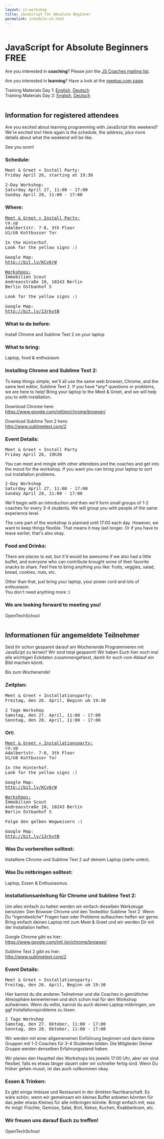 ```yaml
---
layout: js-workshop
title: JavaScript für Absolute Beginner
permalink: schedule-v3.html
---
```


<div class="column">

<h1>JavaScript for Absolute Beginners <span class="highlight">FREE</span></h1>

<section id="callforaction">
  <p id="callforcoaches">
    Are you interested in <strong>coaching</strong>? Please join the <a href="https://groups.google.com/a/opentechschool.org/forum/?fromgroups=#!forum/coaches.js">JS Coaches mailing list</a>.
  </p>
  <p id="callforstudents">
    Are you interested in <strong>learning</strong>? Have a look at the <a href="http://www.meetup.com/opentechschool-berlin/events/114138122/">meetup.com page</a>.
  </p>
</section>

<p>
  Training Materials Day 1:
    <a href="http://opentechschool.github.com/js-beginners-4h-workshop-1/index.html">English</a>, 
    <a href="http://opentechschool.github.com/js-beginners-4h-workshop-1/index_de.html">Deutsch</a>
  <br />
  Training Materials Day 2:
    <a href="http://opentechschool.github.com/js-beginners-day2/index.html">English</a>, 
    <a href="http://opentechschool.github.com/js-beginners-day2/index_de.html">Deutsch</a>
</p>

<div class="column left">

<h2>Information for registered attendees</h2>

<p>Are you excited about learning programming with JavaScript this weekend? We're excited too! Here again is the schedule, the address, plus more details about what the weekend will be like.</p>

<p>See you soon!</p>


<h3>Schedule:</h3>

<pre>
Meet &amp; Greet + Install Party:
Friday April 26, starting at 19:30

2-Day Workshop:
Saturday April 27, 11:00 - 17:00
Sunday April 28, 11:00 - 17:00
</pre>

<h3>Where:</h3>

<pre>
<u>Meet &amp; Greet + Install Party:</u>
co.up
Adalbertstr. 7-8, 3th Floor
U1/U8 Kottbusser Tor

In the Hinterhof.
Look for the <span class="highlight">yellow</span> signs :)

Google Map:
<a href="http://bit.ly/KCv6rW">http://bit.ly/KCv6rW</a>

<u>Workshops:</u>
Immobilien Scout
Andreasstraße 10, 10243 Berlin
Berlin Ostbanhof S

Look for the <span class="highlight">yellow</span> signs :)

Google Map:
<a href="http://bit.ly/13rkvtN">http://bit.ly/13rkvtN</a>
</pre>

<h3>What to do before:</h3>

<p>Install Chrome and Sublime Text 2 on your laptop</p>

<h3>What to bring:</h3>

<p>Laptop, food &amp; enthusiasm</p>

<h3>Installing Chrome and Sublime Text 2:</h3>

<p>To keep things simple, we'll all use the same web browser, Chrome, and the same text editor, Sublime Text 2. If you have *any* questions or problems, we are here to help! Bring your laptop to the Meet &amp; Greet, and we will help you to with installation.</p>

<p>
Download Chrome here:<br>
<a href="https://www.google.com/intl/en/chrome/browser/">https://www.google.com/intl/en/chrome/browser/</a>
</p>

<p>
Download Sublime Text 2 here:<br>
<a href="http://www.sublimetext.com/2">http://www.sublimetext.com/2</a>
</p>

<h3>Event Details:</h3>

<pre>
Meet &amp; Greet + Install Party
Friday April 26, 19h30
</pre>

<p>You can meet and mingle with other attendees and the coaches and get into the mood for the workshop. If you want you can bring your laptop to sort out installation problems.</p>

<pre>
2-Day Workshop
Saturday April 27, 11:00 - 17:00
Sunday April 28, 11:00 - 17:00
</pre>

<p>We'll begin with an introduction and then we'll form small groups of 1-2 coaches for every 3-4 students. We will group you with people of the same experience level.</p>

<p>The core part of the workshop is planned until 17:00 each day. However, we want to keep things flexible. That means it may last longer. Or if you have to leave earlier, that's also okay.</p>

<h3>Food and Drinks:</h3>

<p>There are places to eat, but it'd would be awesome if we also had a little buffet, and everyone who can contribute brought some of their favorite snacks to share. Feel free to bring anything you like: fruits, veggies, salad, bread, cookies, nuts, etc.</p>

<p>Other than that, just bring your laptop, your power cord and lots of enthusiasm.<br>
You don't need anything more :)</p>

<h3>We are looking forward to meeting you!</h3>

<p>OpenTechSchool</p>

</div>

<div class="column right">

<h2>Informationen für angemeldete Teilnehmer</h2>

<p>Seid Ihr schon gespannt darauf am Wochenende Programmieren mit JavaScipt zu lernen? Wir sind total gespannt! Wir haben Euch hier noch mal alle wichtigen Eckdaten zusammengefasst, damit ihr euch vom Ablauf ein Bild machen könnt.</p>

<p>Bis zum Wochenende!</p>

<h3>Zeitplan:</h3>

<pre>
Meet &amp; Greet + Installationsparty:
Freitag, den 26. April, Beginn um 19:30

2 Tage Workshop
Samstag, den 27. April, 11:00 - 17:00
Sonntag, den 28. April, 11:00 - 17:00
</pre>

<h3>Ort:</h3>

<pre>
<u>Meet &amp; Greet + Installationsparty:</u>
co.up
Adalbertstr. 7-8, 3th Floor
U1/U8 Kottbusser Tor

In the Hinterhof.
Look for the <span class="highlight">yellow</span> signs :)

Google Map:
<a href="http://bit.ly/KCv6rW">http://bit.ly/KCv6rW</a>

<u>Workshops:</u>
Immobilien Scout
Andreasstraße 10, 10243 Berlin
Berlin Ostbanhof S

Folge den <span class="highlight">gelben</span> Wegweisern :)

Google Map:
<a href="http://bit.ly/13rkvtN">http://bit.ly/13rkvtN</a>
</pre>

<h3>Was Du vorbereiten solltest:</h3>

<p>Installiere Chrome und Sublime Text 2 auf deinem Laptop (siehe unten).</p>

<h3>Was Du mitbringen solltest:</h3>

<p>Laptop, Essen &amp; Enthusiasmus.</p>

<h3>Installationsanleitung für Chrome und Sublime Test 2:</h3>

<p>Um alles einfach zu halten werden wir einfach dieselben Werkzeuge benutzen: Den Browser Chrome und den Texteditor Sublime Text 2. Wenn Du *irgendwelche* Fragen hast oder Probleme auftauchen helfen wir gerne. Bring einfach deinen Laptop mit zum Meet &amp; Greet und wir werden Dir mit der Installation helfen.</p>

<p>
Google Chrome gibt es hier:<br>
<a href="https://www.google.com/intl/en/chrome/browser/">https://www.google.com/intl
/en/chrome/browser/</a>
</p>

<p>
Sublime Text 2 gibt es hier:<br>
<a href="http://www.sublimetext.com/2">http://www.sublimetext.com/2</a>
</p>

<h3>Event Details:</h3>

<pre>
Meet &amp; Greet + Installationsparty:
Freitag, den 26. April, Beginn um 19:30
</pre>

<p>Hier kannst du die anderen Teilnehmer und die Coaches in gemütlicher Atmosphäre kennenlernen und dich schon mal für den Workshop aufwärmen. Wenn du willst, kannst du auch deinen Laptop mitbringen, um ggf Installationsprobleme zu lösen.</p>

<pre>
2 Tage Workshop
Samstag, den 27. Oktober, 11:00 - 17:00
Sonntag, den 28. Oktober, 11:00 - 17:00
</pre>

<p>Wir werden mit einer allgemeneinen Einführung beginnen und dann kleine Gruppen mit 1-2 Coaches für 3-4 Studenten bilden. Die Mitglieder Deiner Gruppe werden denselben Erfahrungsstand haben.</p>

<p>Wir planen den Hauptteil des Workshops bis jeweils 17:00 Uhr, aber wir sind flexibel, falls es etwas länger dauert oder wir schneller fertig sind. Wenn Du früher gehen musst, ist das auch vollkommen okay.</p>

<h3>Essen &amp; Trinken:</h3>

<p>Es gibt einige Imbisse und Restaurant in der direkten Nachbarschaft. Es wäre schön, wenn wir gemeinsam ein kleines Buffet anbieten könnten für das jeder etwas Kleines für alle mitbringen könnte. Bringt einfach mit, was ihr mögt: Früchte, Gemüse, Salat, Brot, Kekse, Kuchen, Knabberkram, etc.</p>

<h3>Wir freuen uns darauf Euch zu treffen!</h3>

<p>OpenTechSchool</p>


</div>

</div>